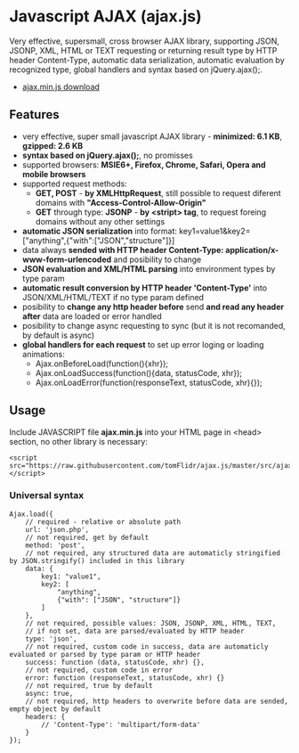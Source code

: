 # Javascript AJAX (ajax.js)
Very effective, supersmall, cross browser AJAX library, supporting JSON, JSONP, XML, HTML or TEXT requesting or returning result type by HTTP header Content-Type, automatic data serialization, automatic evaluation by recognized type, global handlers and syntax based on jQuery.ajax();.

* [ajax.min.js download](https://raw.githubusercontent.com/tomFlidr/ajax.js/master/src/ajax.min.js)

## Features
- very effective, super small javascript AJAX library - **minimized: 6.1 KB**, **gzipped: 2.6 KB**
- **syntax based on jQuery.ajax();**, no promisses
- supported browsers: **MSIE6+, Firefox, Chrome, Safari, Opera and mobile browsers**
- supported request methods: 
  - **GET, POST** - **by XMLHttpRequest**, still possible to request diferent domains with **"Access-Control-Allow-Origin"**
  - **GET** through type: **JSONP** - **by \<stript\> tag**, to request foreing domains without any other settings
- **automatic JSON serialization** into format: key1=value1&key2=["anything",{"with":["JSON","structure"]}]  
- data always **sended with HTTP header Content-Type: application/x-www-form-urlencoded** and posibility to change
- **JSON evaluation and XML/HTML parsing** into environment types by type param
- **automatic result conversion by HTTP header 'Content-Type'** into JSON/XML/HTML/TEXT if no type param defined
- posibility to **change any http header before** send **and read any header after** data are loaded or error handled
- posibility to change async requesting to sync (but it is not recomanded, by default is async)
- **global handlers for each request** to set up error loging or loading animations:
  - Ajax.onBeforeLoad(function(){xhr});
  - Ajax.onLoadSuccess(function(){data, statusCode, xhr});
  - Ajax.onLoadError(function(responseText, statusCode, xhr){});

## Usage
Include JAVASCRIPT file **ajax.min.js** into your HTML page in \<head\> section, no other library is necessary:
```
<script src="https://raw.githubusercontent.com/tomFlidr/ajax.js/master/src/ajax.min.js"></script>
```

### Universal syntax
```
Ajax.load({
	// required - relative or absolute path
	url: 'json.php',
	// not required, get by default
	method: 'post',
	// not required, any structured data are automaticly stringified by JSON.stringify() included in this library
	data: {
  		key1: "value1",
  		key2: [
  			"anything",
			{"with": ["JSON", "structure"]}
  		]  
	},
	// not required, possible values: JSON, JSONP, XML, HTML, TEXT, 
	// if not set, data are parsed/evaluated by HTTP header
	type: 'json',
	// not required, custom code in success, data are automaticly evaluated or parsed by type param or HTTP header
	success: function (data, statusCode, xhr) {},
	// not required, custom code in error
	error: function (responseText, statusCode, xhr) {}
	// not required, true by default
	async: true,
	// not required, http headers to overwrite before data are sended, empty object by default
	headers: {
		// 'Content-Type': 'multipart/form-data'
	}
});
```
